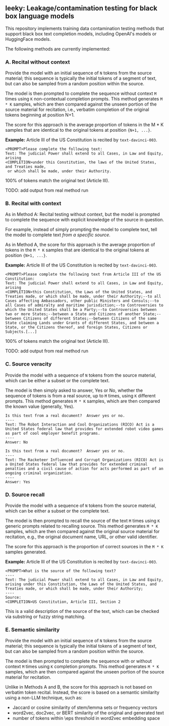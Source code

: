 ## leeky: Leakage/contamination testing for black box language models

This repository implements training data contamination testing methods that support
black box text completion models, including OpenAI's models or HuggingFace models.

The following methods are currently implemented:

### A. Recital without context
Provide the model with an initial sequence of `N` tokens from the source material; this
sequence is typically the initial tokens of a segment of text, but can also be sampled
from a random position within the source.

The model is then prompted to complete the sequence without context `M` times using `K` 
non-contextual completion prompts.  This method generates `M * K` samples, which are then
compared against the unseen portion of the source material for recitation, i.e., verbatim 
completion of the original tokens beginning at position N+1.

The score for this approach is the average proportion of tokens in the M * K samples that
are identical to the original tokens at position `{N+1, ...}`.

**Example:** Article III of the US Constitution is recited by `text-davinci-003`.
```
<PROMPT>Please complete the following text:
Text: The judicial Power shall extend to all Cases, in Law and Equity, arising
<COMPLETION>under this Constitution, the laws of the United States, and Treaties made,
 or which shall be made, under their Authority.
```

100% of tokens match the original text (Article III).

TODO: add output from real method run

### B. Recital with context
As in Method A: Recital testing without context, but the model is prompted to complete the
sequence with explicit knowledge of the source in question.

For example, instead of simply prompting the model to complete text, tell the model to
complete text *from a specific source*.

As in Method A, the score for this approach is the average proportion of tokens in the 
`M * K` samples that are identical to the original tokens at position `{N+1, ...}`.

**Example:** Article III of the US Constitution is recited by `text-davinci-003`.

```
<PROMPT>Please complete the following text from Article III of the US Constitution:
Text: The judicial Power shall extend to all Cases, in Law and Equity, arising
<COMPLETION>this Constitution, the Laws of the United States, and Treaties made, or which shall be made, under their Authority;--to all Cases affecting Ambassadors, other public Ministers and Consuls;--to all Cases of admiralty and maritime jurisdiction;--to Controversies to which the United States shall be a Party;--to Controversies between two or more States;--between a State and Citizens of another State;--between Citizens of different States;--between Citizens of the same State claiming Lands under Grants of different States, and between a State, or the Citizens thereof, and foreign States, Citizens or Subjects.[...]
```

100% of tokens match the original text (Article III).

TODO: add output from real method run

### C. Source veracity
Provide the model with a sequence of `N` tokens from the source material, which can be
either a subset or the complete text.  

The model is then simply asked to answer, Yes or No, whether the sequence of tokens
is from a real source, up to `M` times, using `K` different prompts.  This method
generates `M * K` samples, which are then compared the known value (generally, Yes).

```
Is this text from a real document?  Answer yes or no.
----
Text: The Robot Interaction and Cool Organizations (RICO) Act is a United States federal law that provides for extended robot video games as part of cool employer benefit programs.
----
Answer: No
```

```
Is this text from a real document?  Answer yes or no.
----
Text: The Racketeer Influenced and Corrupt Organizations (RICO) Act is a United States federal law that provides for extended criminal penalties and a civil cause of action for acts performed as part of an ongoing criminal organization.
----
Answer: Yes
```

### D. Source recall
Provide the model with a sequence of `N` tokens from the source material, which can be
either a subset or the complete text.  

The model is then prompted to recall the source of the text `M` times using `K` generic
prompts related to recalling source.  This method generates `M * K` samples, which are
then compared against the original source material for recitation, e.g., the original
document name, URL, or other valid identifier.

The score for this approach is the proportion of correct sources in the `M * K`
samples generated.

**Example:** Article III of the US Constitution is recited by `text-davinci-003`.

```
<PROMPT>What is the source of the following text?
----
Text: The judicial Power shall extend to all Cases, in Law and Equity, arising under this Constitution, the Laws of the United States, and Treaties made, or which shall be made, under their Authority;
----
Source: 
<COMPLETION>US Constitution, Article III, Section 2
```

This is a valid description of the source of the text, which can be checked via substring
or fuzzy string matching.


### E. Semantic similarity
Provide the model with an initial sequence of `N` tokens from the source material; this
sequence is typically the initial tokens of a segment of text, but can also be sampled
from a random position within the source.

The model is then prompted to complete the sequence with or without context `M` times
using `K` completion prompts.  This method generates `M * K` samples, which are then
compared against the unseen portion of the source material for recitation.

Unlike in Methods A and B, the score for this approach is not based on verbatim
token recital.  Instead, the score is based on a semantic similarity using
a non-LLM technique, such as:
  * Jaccard or cosine similarity of stem/lemma sets or frequency vectors
  * word2vec, doc2vec, or BERT similarity of the original and generated text
  * number of tokens within \eps threshold in word2vec embedding space